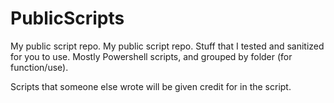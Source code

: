 # PublicScripts
My public script repo. My public script repo. Stuff that I tested and sanitized for you to use. Mostly Powershell scripts, and grouped by folder (for function/use).

Scripts that someone else wrote will be given credit for in the script.
